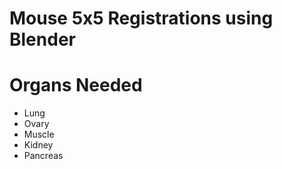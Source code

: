 # Mouse 5x5 Registrations using Blender

# Organs Needed
 - Lung
 - Ovary
 - Muscle
 - Kidney
 - Pancreas
 
